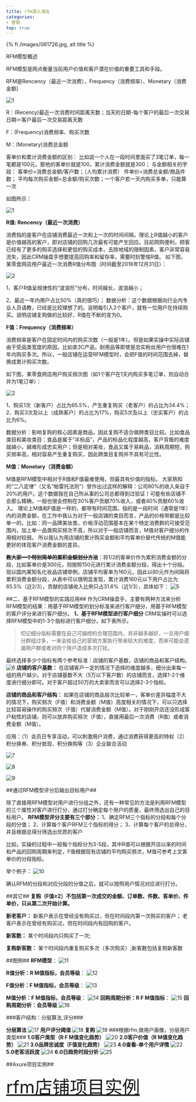 ```yaml
---
title: rfm深入浅出
categories:
- 营销
top: true
---
```




{% fi /images/061726.jpg, alt title %}



RFM模型概述

RFM模型是网点衡量当前用户价值和客户潜在价值的重要工具和手段。

RFM是Rencency（最近一次消费），Frequency（消费频率）、Monetary（消费金额）

![1](/images/061703.jpg)

R：(Recency)最近一次消费时间距离天数；当天的日期-每个客户的最后一次交易日期＝客户最后一次交易距离天数

F：(Frequency)消费频率、购买次数

M：(Monetary)消费总金额

  客单价和累计消费金额的区别：
    比如说一个人在一段时间里面买了3笔订单，每一笔都是100元，那他的客单价就是100，累计消费金额就是300；
    与金额相关的字段：
      客单价=消费总金额/客户数；（人均累计消费）
      件单价=消费总金额/商品件数；
      平均每次购买金额=总金额/购买次数；一个客户若一天内购买多单，只能算一次

如图所示：

![1](/images/061701.jpg)


**R值: Rencency（最近一次消费）**

  消费指的是客户在店铺消费最近一次和上一次的时间间隔，理论上R值越小的客户是价值越高的客户，即对店铺的回购几次最有可能产生回应。目前网购便利，顾客已经有了更多的购买选择和更低的购买成本，去除地域的限制因素，客户非常容易流失，因此CRM操盘手想要提高回购率和留存率，需要时刻警惕R值。
  如下图，某零食网店用户最近一次消费R值分布图（时间截至2016年12月31日）：

![2](/images/061702.jpg)

1、客户R值呈规律性的“波浪形”分布，时间越长，波浪越小；

2、最近一年内用户占比50%（真的很巧）；
数据分析：这个数据根据向行业内专业人员请教，已经是比较理想了的。说明每引入2个客户，就有一位用户在持续购买。说明店铺复购做的比较好，R值在不断的变为0。

**F值：Frequency（消费频率）**

消费频率是客户在固定时间内的购买次数（一般是1年）。但是如果实操中实际店铺由于受品类宽度的原因，比如卖3C产品，耐用品等即使是忠实粉丝用户也很难在1年内购买多次。所以，一般店铺在运营RFM模型时，会把F值的时间范围去掉，替换成累计购买次数。

如下图，某零食网店用户购买频次图（如1个客户在1天内购买多笔订单，则自动合并为1笔订单）：

![2](/images/061704.jpg)

1、购买1次（新客户）占比为65.5%，产生重复购买（老客户）的占比为34.4%；
2、购买3次及以上（成熟客户）的占比为17%，购买5次及以上（忠实客户）的占比为6%。

数据分析：影响复购的核心因素是商品，因此复购不适合做跨类目比较。比如食品类目和美妆类目：食品是属于“半标品”，产品的标品化程度越高，客户背叛的难度就越小，越难形成忠实用户；但是相对美妆，食品又属于易耗品，消耗周期短，购买频率高，相对容易产生重复购买，因此跨类目复购并不具有可比性。

**M值：Monetary（消费金额）**

M值是RFM模型中相对于R值和F值最难使用，但最具有价值的指标。
大家熟知的“二八定律”（又名“帕雷托法则”）曾作出过这样的解释：公司80%的收入来自于20%的用户。这个数据我在自己所从事的公司总都得到过验证！可能有些店铺不会那么精确，一般也很会控制在30%客户贡献70%收入，或者40%贡献60%收入。
理论上M值和F值是一样的，都带有时间范围，指的是一段时间（通常是1年）内的消费金额，在工作中我认为对于一般店铺的类目而言，产品的价格带都是比较单一的，比如：同一品牌美妆类，价格浮动范围基本在某个特定消费群的可接受范围内，加上单一品类购买频次不高，所以对于一般店铺而言，M值对客户细分的作用相对较弱。
所以我认为用店铺的累计购买金额和平均客单价替代传统的M值能更好的体现客户消费金额的差异。

**~~教大家一个特别简单的累积金额划分方法~~**：将1/2的客单价作为累积消费金额的分段，比如客单价是300元，则按照150元进行累计消费金额分段，得出十个分段。
现以国内某知名化妆品店铺举例，店铺平均客单为160元，因此以80元作为间隔将累积消费金额分段，从表中可以很明显发现，累计消费160元以下用户占比为65.5%（近2/3），贡献的店铺收入比例只占31.6%（近1/3），具体如下：
![5](/images/061705.jpg)

##二、基于RFM模型的实践应用##
作为CRM操盘手，主要有两种方法来分析RFM模型的结果：用基于RFM模型的划分标准来进行客户细分，用基于RFM模型的客户评分来进行客户细分。
**1、基于RFM模型进行客户细分**
CRM实操时可以选择RFM模型中的1-3个指标进行客户细分，如下表所示。
  >切记细分指标需要在自己可操控的合理范围内，并非越多越好，一旦用户细分群组过多，一来会给自己的营销方案执行带来较大的难度，而来可能会遗漏用户群或者对同个用户造成多次打扰。

最终选择多少个指标有两个参考标准：店铺的客户基数，店铺的商品和客户结构。
![6](/images/061706.jpg)
**店铺的客户基数：**
  在店铺客户一定的情况下选择的维度越多，细分出来每一组的用户越少。对于店铺基数不大（5万以下客户数）的店铺而言，选择1-2个维度进行细分即可。对于客户超过50万的大卖家而言可以选择2-3个指标。

**店铺的商品和客户结构：**
  如果在店铺的商品层次比较单一，客单价差异幅度不大的情况下，购买频次（F值）和消费金额（M值）高度相关的情况下，可以只选择比较容易操作的购买频次（F值）代替消费金额（M值）。对于刚刚开店还没形成客户粘性的店铺，则可以放弃购买频次（F值），直接用最后一次消费（R值）或者消费金额（M值）。

应用：（1）会员日专享活动，可以刺激用户消费，通过消费获得更高的特权（2）积分换券、积分抵现、积分换购等（3）企业联合活动

![7](/images/061707.jpg)

![8](/images/061708.jpg)

![9](/images/061709.jpg)

##通过RFM模型评分后输出目标用户##

除了直接用RFM模型对用户进行分组之外，还有一种常见的方法是利用RFM模型的三个属性对客户进行打分，通过打分确定每个用户的质量，最终筛选出自己的目标用户。
**RFM模型评分主要有三个部分：**
1、确定RFM三个指标的分段和每个分段的分值；
2、计算每个客户RFM三个指标的得分；
3、计算每个客户的总得分，并且根据总得分筛选出优质的客户

比如，实操的过程中一般每个指标分为3-5段，其中R值可以根据开店以来的时间和产品的回购周期来判定，F值根据现有店铺的平均购买频次，M值可参考上文客单价的分段指标。

举个例子：
![10](/images/061710.jpg)

确认RFM的分段和对应分段的分值之后，就可以按照用户情况对应进行打分。

##其它##
**复购（F值≥2）不包括第一次成交的金额、订单数、件数、客单价、件单价，只从第二次开始计算。**

**新老客户：**
新客户表示在曾经没有购买过，但在时间段内第一次购买的客户；
老客户表示在曾经有购买过，但在时间段内有回购的客户。

**新客数：**
某个时间段内只购买了一次;

**复购新客数：**
某个时间段内重复购买多次（多次购买）;新客数包括复购新客数

##图例##
**RFM模型**：
![11](/images/061711.jpg)

**R值分析：R M值指标，会员等级**：
![12](/images/061712.jpg)

**F值分析：F M值指标，会员等级**：
![13](/images/061713.jpg)

**M值分析：F M值指标，会员等级**：
![14](/images/061714.jpg)
**回购周期分析：R F M值指标**：
![15](/images/061715.jpg)
**回购周期分析：会员等级**
![16](/images/061716.jpg)

###客户结构：分层算法,评分###

**分层算法**
![17](/images/061717.jpg)
**用户评分阈值**
![18](/images/061718.jpg)
**复购**
![19](/images/061719.jpg)
###根据rfm,做用户画像，分层用户类型###
**1.0客户类型（R F M值变化趋势）**
![20](/images/061720.jpg)
**2.0客户价值（R M值变化趋势）**
![21](/images/061721.jpg)
**3.0品牌忠诚度（F值变化趋势）**
![23](/images/061723.jpg)
**4.0查看-单个用户详情**
![22](/images/061722.jpg)
**5.0老客活跃度**
![24](/images/061724.jpg)
**6.0日趋势时段分析**
![25](/images/061725.jpg)


##Axure项目实例##

<font size=11 color=#0099ff>[rfm店铺项目实例](http://www.pmdaniu.com/storage/92597/7a74db0a2ccf5c319125c226dba2fde7-13783/start.html#p=%E4%BC%9A%E5%91%98%E7%B3%BB%E7%BB%9F%E5%90%8D%E8%AF%8D%E8%A7%A3%E9%87%8A&g=1)</font>
